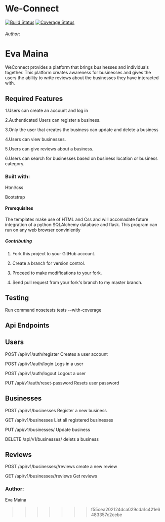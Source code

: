 # We-Connect
[![Build Status](https://travis-ci.org/evamaina/We-Connect.svg?branch=Challenge2)](https://travis-ci.org/evamaina/We-Connect)
[![Coverage Status](https://coveralls.io/repos/github/evamaina/We-Connect/badge.svg?branch=master)](https://coveralls.io/github/evamaina/We-Connect?branch=master)
###### Author:

Eva Maina
=======

WeConnect provides a platform that brings businesses and individuals together. This platform creates awareness for businesses and gives the users the ability to write reviews about the businesses they have interacted with.  

## Required Features
1.Users can create an account and log in

2.Authenticated Users can register a business.

3.Only the user that creates the business can update and delete a business

4.Users can view businesses.

5.Users can give reviews about a business.

6.Users can search for businesses based on business location or business category.
### Built with:
Html/css

Bootstrap

#### Prerequisites
The templates make use of HTML and Css and will accomadate future integration of a python SQLAlchemy database and flask. This program can run on any web browser conviniently

##### Contributing
1. Fork this project to your GitHub account.

2. Create a branch for version control.

3. Proceed to make modifications to your fork.

4. Send pull request from your fork's branch to my master branch.

## Testing
Run command nosetests tests --with-coverage

## Api Endpoints
## Users

POST /api/v1/auth/register Creates a user account

POST /api/v1/auth/login Logs in a user

POST /api/v1/auth/logout Logout a user

PUT /api/v1/auth/reset-password Resets user password

## Businesses

POST /api/v1/businesses Register a new business

GET /api/v1/businesses List all registered businesses

PUT /api/v1/businesses/<businessId> Update business

DELETE /api/v1/businesses/<businessId> delets a business

## Reviews

POST /api/v1/businesses/<businessId>/reviews create a new review

GET /api/v1/businesses/<businessId>/reviews Get reviews


### Author:

Eva Maina








>>>>>>> f55cea202124dca029cda1c421e6483357c2cebe
